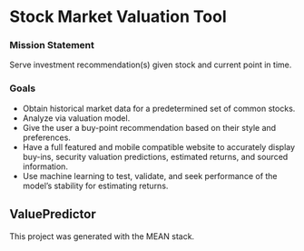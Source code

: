 # Stock Market Valuation Tool

### Mission Statement
Serve investment recommendation(s) given stock and current point in time.

### Goals

- Obtain historical market data for a predetermined set of common stocks.
- Analyze via valuation model.
- Give the user a buy-point recommendation based on their style and preferences.
- Have a full featured and mobile compatible website to accurately display buy-ins, security valuation predictions, estimated returns, and sourced information.
- Use machine learning to test, validate, and seek performance of the model’s stability for estimating returns.



## ValuePredictor

This project was generated with the MEAN stack.
